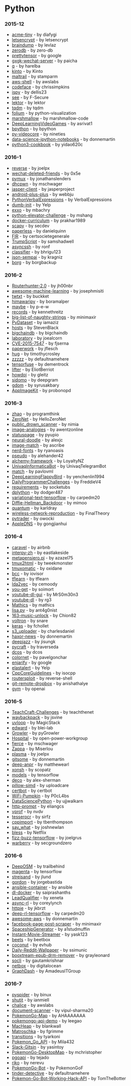 # Python


### 2015-12
- [acme-tiny](https://github.com/diafygi/acme-tiny) - by diafygi
- [letsencrypt](https://github.com/letsencrypt/letsencrypt) - by letsencrypt
- [braindump](https://github.com/levlaz/braindump) - by levlaz
- [zerodb](https://github.com/zero-db/zerodb) - by zero-db
- [prettytensor](https://github.com/google/prettytensor) - by google
- [gxgk-wechat-server](https://github.com/paicha/gxgk-wechat-server) - by paicha
- [q](https://github.com/harelba/q) - by harelba
- [kinto](https://github.com/Kinto/kinto) - by Kinto
- [maltrail](https://github.com/stamparm/maltrail) - by stamparm
- [aws-shell](https://github.com/awslabs/aws-shell) - by awslabs
- [codeface](https://github.com/chrissimpkins/codeface) - by chrissimpkins
- [ispy](https://github.com/dellis23/ispy) - by dellis23
- [see](https://github.com/F-Secure/see) - by F-Secure
- [lektor](https://github.com/lektor/lektor) - by lektor
- [tqdm](https://github.com/tqdm/tqdm) - by tqdm
- [folium](https://github.com/python-visualization/folium) - by python-visualization
- [marshmallow](https://github.com/marshmallow-code/marshmallow) - by marshmallow-code
- [DeepLearningVideoGames](https://github.com/asrivat1/DeepLearningVideoGames) - by asrivat1
- [bpython](https://github.com/bpython/bpython) - by bpython
- [py-videocore](https://github.com/nineties/py-videocore) - by nineties
- [data-science-ipython-notebooks](https://github.com/donnemartin/data-science-ipython-notebooks) - by donnemartin
- [python3-cookbook](https://github.com/yidao620c/python3-cookbook) - by yidao620c

### 2016-1
- [reverse](https://github.com/joelpx/reverse) - by joelpx
- [wechat-deleted-friends](https://github.com/0x5e/wechat-deleted-friends) - by 0x5e
- [pymux](https://github.com/jonathanslenders/pymux) - by jonathanslenders
- [dhcpwn](https://github.com/mschwager/dhcpwn) - by mschwager
- [jasper-client](https://github.com/jasperproject/jasper-client) - by jasperproject
- [android-plus-plus](https://github.com/webbju/android-plus-plus) - by webbju
- [PythonVerbalExpressions](https://github.com/VerbalExpressions/PythonVerbalExpressions) - by VerbalExpressions
- [dumb-init](https://github.com/Yelp/dumb-init) - by Yelp
- [exxo](https://github.com/mbachry/exxo) - by mbachry
- [python-elevator-challenge](https://github.com/mshang/python-elevator-challenge) - by mshang
- [docker-curriculum](https://github.com/prakhar1989/docker-curriculum) - by prakhar1989
- [scapy](https://github.com/secdev/scapy) - by secdev
- [paperless](https://github.com/danielquinn/paperless) - by danielquinn
- [FIR](https://github.com/certsocietegenerale/FIR) - by certsocietegenerale
- [TrumpScript](https://github.com/samshadwell/TrumpScript) - by samshadwell
- [asyncssh](https://github.com/ronf/asyncssh) - by ronf
- [classifier](https://github.com/bhrigu123/classifier) - by bhrigu123
- [json-sempai](https://github.com/kragniz/json-sempai) - by kragniz
- [borg](https://github.com/borgbackup/borg) - by borgbackup

### 2016-2
- [Routerhunter-2.0](https://github.com/jh00nbr/Routerhunter-2.0) - by jh00nbr
- [awesome-machine-learning](https://github.com/josephmisiti/awesome-machine-learning) - by josephmisiti
- [twtxt](https://github.com/buckket/twtxt) - by buckket
- [himawaripy](https://github.com/boramalper/himawaripy) - by boramalper
- [maybe](https://github.com/p-e-w/maybe) - by p-e-w
- [records](https://github.com/kennethreitz/records) - by kennethreitz
- [big-list-of-naughty-strings](https://github.com/minimaxir/big-list-of-naughty-strings) - by minimaxir
- [PyDataset](https://github.com/iamaziz/PyDataset) - by iamaziz
- [hosts](https://github.com/StevenBlack/hosts) - by StevenBlack
- [bigchaindb](https://github.com/bigchaindb/bigchaindb) - by bigchaindb
- [laboratory](https://github.com/joealcorn/laboratory) - by joealcorn
- [CVE-2015-7547](https://github.com/fjserna/CVE-2015-7547) - by fjserna
- [paperwork](https://github.com/jflesch/paperwork) - by jflesch
- [hug](https://github.com/timothycrosley/hug) - by timothycrosley
- [zzzzz](https://github.com/defaultnamehere/zzzzz) - by defaultnamehere
- [tensorfuse](https://github.com/dementrock/tensorfuse) - by dementrock
- [lifter](https://github.com/EliotBerriot/lifter) - by EliotBerriot
- [howdoi](https://github.com/gleitz/howdoi) - by gleitz
- [sidomo](https://github.com/deepgram/sidomo) - by deepgram
- [gdom](https://github.com/syrusakbary/gdom) - by syrusakbary
- [AppImageKit](https://github.com/probonopd/AppImageKit) - by probonopd

### 2016-3
- [zhao](https://github.com/programthink/zhao) - by programthink
- [ZeroNet](https://github.com/HelloZeroNet/ZeroNet) - by HelloZeroNet
- [public_drown_scanner](https://github.com/nimia/public_drown_scanner) - by nimia
- [image-analogies](https://github.com/awentzonline/image-analogies) - by awentzonline
- [statuspage](https://github.com/pyupio/statuspage) - by pyupio
- [neural-doodle](https://github.com/alexjc/neural-doodle) - by alexjc
- [image-match](https://github.com/ascribe/image-match) - by ascribe
- [nerd-fonts](https://github.com/ryanoasis/nerd-fonts) - by ryanoasis
- [pseudo](https://github.com/alehander42/pseudo) - by alehander42
- [alchemy-framework](https://github.com/LoyaltyNZ/alchemy-framework) - by LoyaltyNZ
- [UnivaqInformaticaBot](https://github.com/UnivaqTelegramBot/UnivaqInformaticaBot) - by UnivaqTelegramBot
- [match](https://github.com/pavlovml/match) - by pavlovml
- [DeepLearningFlappyBird](https://github.com/yenchenlin1994/DeepLearningFlappyBird) - by yenchenlin1994
- [DailyProgrammerChallenges](https://github.com/FreddieV4/DailyProgrammerChallenges) - by FreddieV4
- [requirements](https://github.com/socketubs/requirements) - by socketubs
- [dplython](https://github.com/dodger487/dplython) - by dodger487
- [variational-text-tensorflow](https://github.com/carpedm20/variational-text-tensorflow) - by carpedm20
- [Diffie-Hellman_Backdoor](https://github.com/mimoo/Diffie-Hellman_Backdoor) - by mimoo
- [quantum](https://github.com/karldray/quantum) - by karldray
- [wireless-network-reproduction](https://github.com/FinalTheory/wireless-network-reproduction) - by FinalTheory
- [pytrader](https://github.com/owocki/pytrader) - by owocki
- [AppleDNS](https://github.com/gongjianhui/AppleDNS) - by gongjianhui

### 2016-4
- [caravel](https://github.com/airbnb/caravel) - by airbnb
- [interpy-zh](https://github.com/eastlakeside/interpy-zh) - by eastlakeside
- [metapensiero.pj](https://github.com/azazel75/metapensiero.pj) - by azazel75
- [tmux2html](https://github.com/tweekmonster/tmux2html) - by tweekmonster
- [tmuxomatic](https://github.com/oxidane/tmuxomatic) - by oxidane
- [bcc](https://github.com/iovisor/bcc) - by iovisor
- [tflearn](https://github.com/tflearn/tflearn) - by tflearn
- [lda2vec](https://github.com/cemoody/lda2vec) - by cemoody
- [you-get](https://github.com/soimort/you-get) - by soimort
- [youtube-dl-gui](https://github.com/MrS0m30n3/youtube-dl-gui) - by MrS0m30n3
- [youtube-dl](https://github.com/rg3/youtube-dl) - by rg3
- [Mathics](https://github.com/mathics/Mathics) - by mathics
- [lisa.py](https://github.com/ant4g0nist/lisa.py) - by ant4g0nist
- [163-music-unlock](https://github.com/Chion82/163-music-unlock) - by Chion82
- [voltron](https://github.com/snare/voltron) - by snare
- [keras](https://github.com/fchollet/keras) - by fchollet
- [s3_uploader](https://github.com/charlesdaniel/s3_uploader) - by charlesdaniel
- [haxor-news](https://github.com/donnemartin/haxor-news) - by donnemartin
- [deepjazz](https://github.com/jisungk/deepjazz) - by jisungk
- [pycraft](https://github.com/traverseda/pycraft) - by traverseda
- [dcos](https://github.com/dcos/dcos) - by dcos
- [colornet](https://github.com/pavelgonchar/colornet) - by pavelgonchar
- [enjarify](https://github.com/google/enjarify) - by google
- [elastalert](https://github.com/Yelp/elastalert) - by Yelp
- [CppCoreGuidelines](https://github.com/isocpp/CppCoreGuidelines) - by isocpp
- [routersploit](https://github.com/reverse-shell/routersploit) - by reverse-shell
- [git-remote-dropbox](https://github.com/anishathalye/git-remote-dropbox) - by anishathalye
- [gym](https://github.com/openai/gym) - by openai

### 2016-5
- [TeachCraft-Challenges](https://github.com/teachthenet/TeachCraft-Challenges) - by teachthenet
- [waybackpack](https://github.com/jsvine/waybackpack) - by jsvine
- [uvloop](https://github.com/MagicStack/uvloop) - by MagicStack
- [edward](https://github.com/blei-lab/edward) - by blei-lab
- [Growler](https://github.com/pyGrowler/Growler) - by pyGrowler
- [Hospital](https://github.com/open-power-workgroup/Hospital) - by open-power-workgroup
- [fierce](https://github.com/mschwager/fierce) - by mschwager
- [Zappa](https://github.com/Miserlou/Zappa) - by Miserlou
- [plasma](https://github.com/joelpx/plasma) - by joelpx
- [gitsome](https://github.com/donnemartin/gitsome) - by donnemartin
- [deep-anpr](https://github.com/matthewearl/deep-anpr) - by matthewearl
- [xonsh](https://github.com/scopatz/xonsh) - by scopatz
- [models](https://github.com/tensorflow/models) - by tensorflow
- [deco](https://github.com/alex-sherman/deco) - by alex-sherman
- [pillow-simd](https://github.com/uploadcare/pillow-simd) - by uploadcare
- [certbot](https://github.com/certbot/certbot) - by certbot
- [WiFi-Pumpkin](https://github.com/P0cL4bs/WiFi-Pumpkin) - by P0cL4bs
- [DataSciencePython](https://github.com/ujjwalkarn/DataSciencePython) - by ujjwalkarn
- [http-prompt](https://github.com/eliangcs/http-prompt) - by eliangcs
- [vprof](https://github.com/nvdv/vprof) - by nvdv
- [tesserocr](https://github.com/sirfz/tesserocr) - by sirfz
- [cppimport](https://github.com/tbenthompson/cppimport) - by tbenthompson
- [say_what](https://github.com/joshnewlan/say_what) - by joshnewlan
- [bless](https://github.com/Netflix/bless) - by Netflix
- [fizz-buzz-tensorflow](https://github.com/joelgrus/fizz-buzz-tensorflow) - by joelgrus
- [warberry](https://github.com/secgroundzero/warberry) - by secgroundzero

### 2016-6
- [DeepOSM](https://github.com/trailbehind/DeepOSM) - by trailbehind
- [magenta](https://github.com/tensorflow/magenta) - by tensorflow
- [streisand](https://github.com/jlund/streisand) - by jlund
- [gordon](https://github.com/jorgebastida/gordon) - by jorgebastida
- [ansible-container](https://github.com/ansible/ansible-container) - by ansible
- [dl-docker](https://github.com/saiprashanths/dl-docker) - by saiprashanths
- [LeadQualifier](https://github.com/xeneta/LeadQualifier) - by xeneta
- [async-rl](https://github.com/coreylynch/async-rl) - by coreylynch
- [httpie](https://github.com/jkbrzt/httpie) - by jkbrzt
- [deep-rl-tensorflow](https://github.com/carpedm20/deep-rl-tensorflow) - by carpedm20
- [awesome-aws](https://github.com/donnemartin/awesome-aws) - by donnemartin
- [facebook-page-post-scraper](https://github.com/minimaxir/facebook-page-post-scraper) - by minimaxir
- [SpaceshipGenerator](https://github.com/a1studmuffin/SpaceshipGenerator) - by a1studmuffin
- [Instant-Movie-Streamer](https://github.com/yask123/Instant-Movie-Streamer) - by yask123
- [beets](https://github.com/beetbox/beets) - by beetbox
- [coconut](https://github.com/evhub/coconut) - by evhub
- [Daily-Reddit-Wallpaper](https://github.com/ssimunic/Daily-Reddit-Wallpaper) - by ssimunic
- [booxtream-epub-drm-remover](https://github.com/grayleonard/booxtream-epub-drm-remover) - by grayleonard
- [socli](https://github.com/gautamkrishnar/socli) - by gautamkrishnar
- [netbox](https://github.com/digitalocean/netbox) - by digitalocean
- [GraphDash](https://github.com/AmadeusITGroup/GraphDash) - by AmadeusITGroup

### 2016-7
- [pyspider](https://github.com/binux/pyspider) - by binux
- [shutit](https://github.com/ianmiell/shutit) - by ianmiell
- [chalice](https://github.com/awslabs/chalice) - by awslabs
- [document-scanner](https://github.com/vipul-sharma20/document-scanner) - by vipul-sharma20
- [PokemonGo-Map](https://github.com/AHAAAAAAA/PokemonGo-Map) - by AHAAAAAAA
- [pokemongo-api-demo](https://github.com/leegao/pokemongo-api-demo) - by leegao
- [MacHeap](https://github.com/blankwall/MacHeap) - by blankwall
- [Matroschka](https://github.com/fgrimme/Matroschka) - by fgrimme
- [transitions](https://github.com/tyarkoni/transitions) - by tyarkoni
- [Pokemon_Go_API](https://github.com/Mila432/Pokemon_Go_API) - by Mila432
- [Slack-Gitsin](https://github.com/yasintoy/Slack-Gitsin) - by yasintoy
- [PokemonGo-DesktopMap](https://github.com/mchristopher/PokemonGo-DesktopMap) - by mchristopher
- [pgoapi](https://github.com/tejado/pgoapi) - by tejado
- [riko](https://github.com/nerevu/riko) - by nerevu
- [PokemonGo-Bot](https://github.com/PokemonGoF/PokemonGo-Bot) - by PokemonGoF
- [tinder-detective](https://github.com/defaultnamehere/tinder-detective) - by defaultnamehere
- [Pokemon-Go-Bot-Working-Hack-API](https://github.com/TomTheBotter/Pokemon-Go-Bot-Working-Hack-API) - by TomTheBotter
